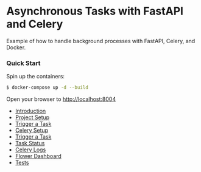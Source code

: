 # Asynchronous Tasks with FastAPI and Celery

Example of how to handle background processes with FastAPI, Celery, and Docker.

### Quick Start

Spin up the containers:

```sh
$ docker-compose up -d --build
```

Open your browser to [http://localhost:8004](http://localhost:8004)


- [Introduction](fc/101-introduction.md)
- [Project Setup](fc/102-project-setup.md)
- [Trigger a Task](fc/103-trigger-a-task.md)
- [Celery Setup](fc/104-celery-setup.md)
- [Trigger a Task](fc/105-trigger-a-task.md)
- [Task Status](fc/106-task-status.md)
- [Celery Logs](fc/107-celery-logs.md)
- [Flower Dashboard](fc/108-flower-dashboard.md)
- [Tests](fc/109-tests.md)